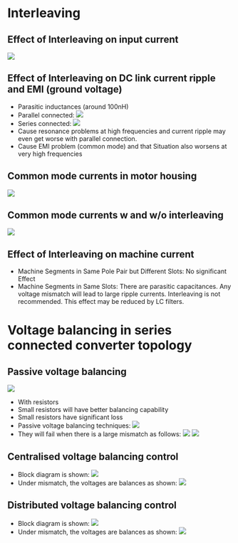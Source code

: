 # Interleaving

## Effect of Interleaving on input current
![](./images/parasitic/current.png)

## Effect of Interleaving on DC link current ripple and EMI (ground voltage)
* Parasitic inductances (around 100nH)
* Parallel connected:
![](./images/dclink/inter_paras.png)
* Series connected:
![](./images/dclink/series_paras.png)
* Cause resonance problems at high frequencies and current ripple may even get worse with parallel connection.
* Cause EMI problem (common mode) and that Situation also worsens at very high frequencies

## Common mode currents in motor housing
![](./images/parasitic/commonmode.png)
## Common mode currents w and w/o interleaving
![](./images/parasitic/cm_simul.png)

## Effect of Interleaving on machine current
* Machine Segments in Same Pole Pair but Different Slots: No significant Effect
* Machine Segments in Same Slots: There are parasitic capacitances. Any voltage mismatch will lead to large ripple currents. Interleaving is not recommended. This effect may be reduced by LC filters.

# Voltage balancing in series connected converter topology
## Passive voltage balancing
![](./images/control/passive.png)
* With resistors
* Small resistors will have better balancing capability
* Small resistors have significant loss
* Passive voltage balancing techniques:
![](./images/control/passive2.png)
* They will fail when there is a large mismatch as follows:
![](./images/control/mismatch.png)
![](./images/control/mismatch2.png)

## Centralised voltage balancing control
* Block diagram is shown:
![](./images/control/active.png)
* Under mismatch, the voltages are balances as shown:
![](./images/control/active2.png)

## Distributed voltage balancing control
* Block diagram is shown:
![](./images/control/dist1.png)
* Under mismatch, the voltages are balances as shown:
![](./images/control/active2.png)
